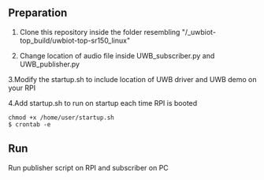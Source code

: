 Preparation
-----------
1. Clone this repository inside the folder resembling "/_uwbiot-top_build/uwbiot-top-sr150_linux"

2. Change location of audio file inside UWB_subscriber.py and UWB_publisher.py

3.Modify the startup.sh to include location of UWB driver and UWB demo on your RPI

4.Add startup.sh to run on startup each time RPI is booted

```
chmod +x /home/user/startup.sh
$ crontab -e
```

Run
---
Run publisher script on RPI and subscriber on PC
